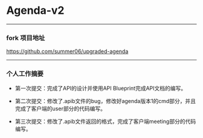 # Agenda-v2
---
### fork 项目地址
https://github.com/summer06/upgraded-agenda

---
### 个人工作摘要

- 第一次提交：完成了API的设计并使用API Blueprint完成API文档的编写。

- 第二次提交：修改了.apib文件的bug，修改好agenda版本1的cmd部分，并且完成了客户端的user部分的代码编写。

- 第三次提交：修改了.apib文件返回的格式，完成了客户端meeting部分的代码编写。
